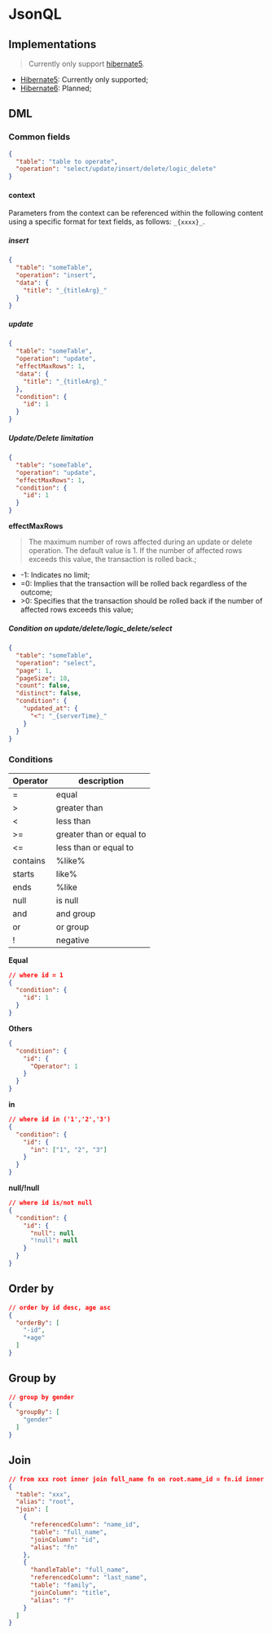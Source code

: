 # JsonQL

## Implementations

> Currently only support [hibernate5](hibernate5).

* [Hibernate5](hibernate5): Currently only supported;
* [Hibernate6](hibernate6): Planned;

## DML

### Common fields

```json lines
{
  "table": "table to operate",
  "operation": "select/update/insert/delete/logic_delete"
}
```

#### context

Parameters from the context can be referenced within the following content using a specific format for text fields, as follows: `_{xxxx}_`.

##### insert

```json lines
{
  "table": "someTable",
  "operation": "insert",
  "data": {
    "title": "_{titleArg}_"
  }
}
```

##### update

```json lines
{
  "table": "someTable",
  "operation": "update",
  "effectMaxRows": 1,
  "data": {
    "title": "_{titleArg}_"
  },
  "condition": {
    "id": 1
  }
}
```

##### Update/Delete limitation

```json lines
{
  "table": "someTable",
  "operation": "update",
  "effectMaxRows": 1,
  "condition": {
    "id": 1
  }
}
```

**effectMaxRows**
> The maximum number of rows affected during an update or delete operation. The default value is 1. If the number of affected rows exceeds this value, the transaction is rolled back.;

* -1: Indicates no limit;
* =0: Implies that the transaction will be rolled back regardless of the outcome;
* \>0: Specifies that the transaction should be rolled back if the number of affected rows exceeds this value;

##### Condition on update/delete/logic_delete/select

``` json lines
{
  "table": "someTable",
  "operation": "select",
  "page": 1,
  "pageSize": 10,
  "count": false,
  "distinct": false,
  "condition": {
    "updated_at": {
      "<": "_{serverTime}_"
    }
  }
}
```

### Conditions

| Operator    | description              |
|-------------|--------------------------|
| =           | equal                    |
| \>          | greater than             |
| <           | less than                |
| \>=         | greater than or equal to |
| <=          | less than or equal to    |
| contains    | %like%                   |
| starts      | like%                    |
| ends        | %like                    |
| null        | is null                  |
| and         | and group                |
| or          | or group                 |
| !<Operator> | negative                 |

**Equal**

```json lines
// where id = 1
{
  "condition": {
    "id": 1
  }
}
```

**Others**

``` json lines
{
  "condition": {
    "id": {
      "Operator": 1
    }
  }
}
```

**in**

``` json lines
// where id in ('1','2','3')
{
  "condition": {
    "id": {
      "in": ["1", "2", "3"]
    }
  }
}
```

**null/!null**

``` json lines
// where id is/not null
{
  "condition": {
    "id": {
      "null": null
      "!null": null
    }
  }
}
```

## Order by

``` json lines
// order by id desc, age asc
{
  "orderBy": [
    "-id",
    "+age"
  ]
}
```

## Group by

``` json lines
// group by gender
{
  "groupBy": [
    "gender"
  ]
}
```

## Join
```json lines
// from xxx root inner join full_name fn on root.name_id = fn.id inner join family f on fn.last_name = f.title
{
  "table": "xxx",
  "alias": "root",
  "join": [
    {
      "referencedColumn": "name_id",
      "table": "full_name",
      "joinColumn": "id",
      "alias": "fn"
    },
    {
      "handleTable": "full_name",
      "referencedColumn": "last_name",
      "table": "family",
      "joinColumn": "title",
      "alias": "f"
    }
  ]
}
```
